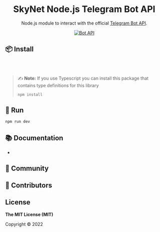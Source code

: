 <h1 align="center">SkyNet Node.js Telegram Bot API</h1>

<div align="center">

Node.js module to interact with the official [Telegram Bot API](https://core.telegram.org/bots/api).

[![Bot API](https://img.shields.io/badge/Bot%20API-v.6.2-00aced.svg?style=flat-square&logo=telegram)](https://core.telegram.org/bots/api)

</div>

## 📦 Install

```sh

```

<br/>

> ✍️ **Note:** If you use Typescript you can install this package that contains type definitions for this library
>```sh
>npm install
>```

## 🚀 Run

```js
npm run dev
```

## 📚 Documentation

* 

## 💭 Community


## 👥 Contributors


## License

**The MIT License (MIT)**

Copyright © 2022
